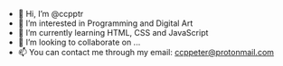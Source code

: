 - 👋 Hi, I’m @ccpptr
- 👀 I’m interested in Programming and Digital Art
- 🌱 I’m currently learning HTML, CSS and JavaScript
- 💞️ I’m looking to collaborate on ...
- 📫 You can contact me through my email: ccppeter@protonmail.com

<!---
ccpptr/ccpptr is a ✨ special ✨ repository because its `README.md` (this file) appears on your GitHub profile.
You can click the Preview link to take a look at your changes.
--->
